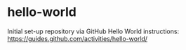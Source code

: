 # hello-world
Initial set-up repository via GitHub Hello World instructions: https://guides.github.com/activities/hello-world/
